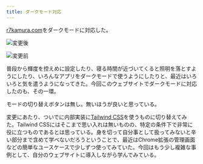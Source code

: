 ```yaml
---
title: ダークモード対応
---
```

[r7kamura.com](https://r7kamura.com/)をダークモードに対応した。

![](https://lh4.googleusercontent.com/UUhmT7Ouu-5h4yXcSDdR41u87C_uvsI5bdenuSCVOkx8ZcJFTNnRwZ1ggbnmEdyAYdrQEfzm73k650X9h-zXLbrcLQGR_Xwd0vsD_tp_78DGtdc5i3JgQWId6-cg0DGYD07fPPLQUPCM89b7T4bvj09TBxDUleT8ZUnMZzikH9K0EoJNzsH8N4a6kndr "変更後")

![](https://lh3.googleusercontent.com/SOM_oKDX5930VDfA7KXmxbaD2gRD-C_gvZ16pZtNBOmn-7D-aGKEaUJ62A0ZKQ-6tIn5oJv1MCSNhwvARdIPd3i-bylf6HvWtwyYEmd7BmX980rju_m_HcWoYhEDPnBAxn34eDS9DfHDs05_IeTE0TVenIFFH2MPNz86Fx3Xb0x6dd1lZTV97w_heWa3 "変更前")

普段から輝度を控えめに設定したり、寝る時間が近づいてくると照明を落とすようにしたり、いろんなアプリをダークモードで使うようにしたりと、最近はいろいろと気を遣うようになってきた。今回このウェブサイトでダークモードに対応したのも、その一環。

モードの切り替えボタンは無し。無いほうが良いと思っている。

変更にあたり、ついでに内部実装に[Tailwind CSS](https://tailwindcss.com/)を使うものに切り替えてみた。Tailwind CSSにはそこまで思い入れは無いものの、特定の条件下で非常に役に立つものであるとは思っている。身を切って自分事として扱ってみないと辛い部分まで含めて学べないだろうということで、最近はChrome拡張の管理画面などの簡単なユースケースで少しずつ使ってみていた。今回はもう少し複雑な事例として、自分のウェブサイトに導入しながら学んでみている。
